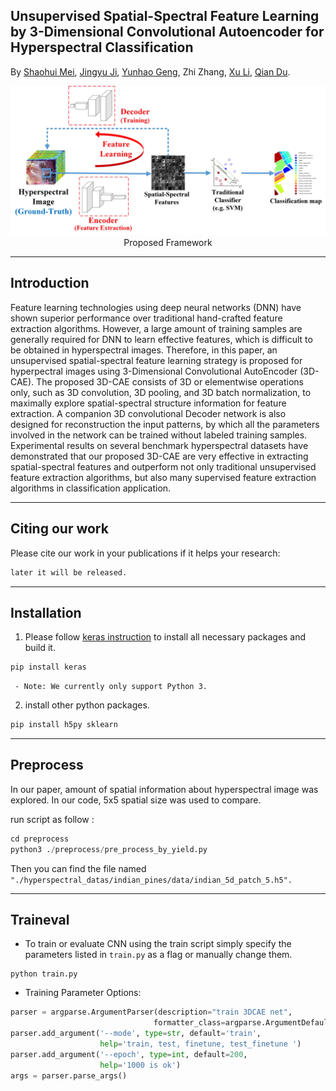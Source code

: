 ## Unsupervised Spatial-Spectral Feature Learning by 3-Dimensional Convolutional Autoencoder for Hyperspectral Classification

By [Shaohui Mei](http://teacher.nwpu.edu.cn/en/meishaohui.html), [Jingyu Ji](https://github.com/JiJingYu), [Yunhao Geng](https://github.com/lawsX), Zhi Zhang,  [Xu Li](http://teacher.nwpu.edu.cn/en/lixu.html), [Qian Du](http://my.ece.msstate.edu/faculty/du/).

<p align="center">
<img src="./Framework.jpg" 
alt="Proposed Framework" width="800px"><br /><a> Proposed Framework</a>
</p>

---
## Introduction

Feature learning technologies using deep neural networks (DNN) have shown superior performance over traditional hand-crafted feature extraction algorithms. However, a large amount of training samples are generally required for DNN to learn effective features, which is difficult to be obtained in hyperspectral images. Therefore, in this paper, an unsupervised spatial-spectral feature learning strategy is proposed for hyperpectral images using 3-Dimensional Convolutional AutoEncoder (3D-CAE). The proposed 3D-CAE consists of 3D or elementwise operations only, such as 3D convolution, 3D pooling, and 3D batch normalization, to maximally explore spatial-spectral structure information for feature extraction. A companion 3D convolutional Decoder network is also designed for reconstruction the input patterns, by which all the parameters involved in the network can be trained without labeled training samples. Experimental results on several benchmark hyperspectral datasets have demonstrated that our proposed 3D-CAE are very effective in extracting spatial-spectral features and outperform not only traditional unsupervised feature extraction algorithms, but also many supervised feature extraction algorithms in classification application.

---

## Citing our work

Please cite our work in your publications if it helps your research:

```latex
later it will be released.
```

---

## Installation

1. Please follow [keras instruction](https://keras.io/) to install all necessary packages and build it.

```bash
pip install keras
```

     - Note: We currently only support Python 3.

2. install other python packages.

```python
pip install h5py sklearn
```

---

## Preprocess

In our paper, amount of spatial information about hyperspectral image was explored. In our code, 5x5 spatial size was used to compare.

run script as follow :

```python
cd preprocess
python3 ./preprocess/pre_process_by_yield.py
```

Then you can find the file named `"./hyperspectral_datas/indian_pines/data/indian_5d_patch_5.h5".`

---

## Traineval

- To train or evaluate CNN using the train script simply specify the parameters listed in `train.py` as a flag or manually change them.

```Shell
python train.py
```

- Training Parameter Options:

```python
parser = argparse.ArgumentParser(description="train 3DCAE net",
                                formatter_class=argparse.ArgumentDefaultsHelpFormatter)
parser.add_argument('--mode', type=str, default='train',
                    help='train, test, finetune, test_finetune ')
parser.add_argument('--epoch', type=int, default=200,
                    help='1000 is ok')
args = parser.parse_args()
```
